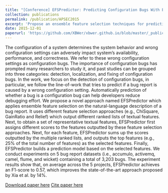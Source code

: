 ```yaml
---
title: "[Conference] EFSPredictor: Predicting Configuration Bugs With Ensemble Feature Selection"
collection: publications
permalink: /publication/APSEC2015
excerpt: 'Propose an ensemble feature selection techniques for predicting Configuration Bugs.'
date: 2015-12-01
paperurl: 'https://github.com/XBWer/xbwer.github.io/blob/master/_publications/APSEC2015.pdf'
---
```


The configuration of a system determines the system behavior and wrong configuration settings can adversely impact system’s availability, performance, and correctness. We refer to these wrong configuration settings as configuration bugs. The importance of configuration bugs has prompted many researchers to study it, and past studies can be grouped into three categories: detection, localization, and fixing of configuration bugs. In the work, we focus on the detection of configuration bugs, in particular, we follow the line-of-work that tries to predict if a bug report is caused by a wrong configuration setting. Automatically prediction of whether a bug is a configuration bug can help developers reduce debugging effort. We propose a novel approach named EFSPredictor which applies ensemble feature selection on the natural-language description of a bug report. It uses different feature selection approaches (e.g., ChiSquare, GainRatio and Relief) which output different ranked lists of textual features. Next, to obtain a set of representative textual features, EFSPredictor first assigns different scores to the features outputted by these feature selection approaches. Next, for each feature, EFSPredictor sums up the scores outputted by the multiple ranked lists, and outputs the top features (e.g., 25% of the total number of features) as the selected features. Finally, EFSPredictor builds a prediction model based on the selected features. We conduct experiments on 5 bug report datasets (i.e., accumulo, activemq, camel, flume, and wicket) containing a total of 3,203 bugs. The experiment results show that, on average across the 5 projects, EFSPredictor achieves an F1-score to 0.57, which improves the state-of-the-art approach proposed by Xia et al. by 14%.

[Download paper here](https://github.com/XBWer/xbwer.github.io/blob/master/_publications/APSEC2015.pdf)
[Cite paper here](https://github.com/XBWer/xbwer.github.io/blob/master/_publications/APSEC2015_bib.html)